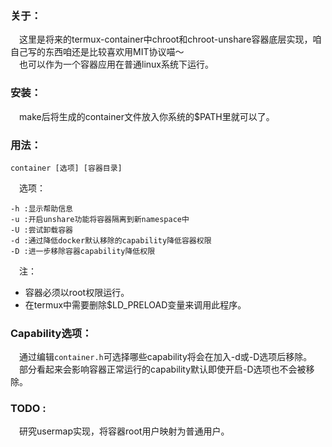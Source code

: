### 关于：    
&emsp;这里是将来的termux-container中chroot和chroot-unshare容器底层实现，咱自己写的东西咱还是比较喜欢用MIT协议喵～        
&emsp;也可以作为一个容器应用在普通linux系统下运行。               
### 安装：    
&emsp;make后将生成的container文件放入你系统的$PATH里就可以了。           
### 用法：    
```text
container [选项] [容器目录]
```
&emsp;选项：    
```text
-h :显示帮助信息
-u :开启unshare功能将容器隔离到新namespace中
-U :尝试卸载容器
-d :通过降低docker默认移除的capability降低容器权限
-D :进一步移除容器capability降低权限
```
&emsp;注：
- 容器必须以root权限运行。      
- 在termux中需要删除$LD_PRELOAD变量来调用此程序。      
### Capability选项：    
&emsp;通过编辑`container.h`可选择哪些capability将会在加入-d或-D选项后移除。      
&emsp;部分看起来会影响容器正常运行的capability默认即使开启-D选项也不会被移除。       
### TODO :    
&emsp;研究usermap实现，将容器root用户映射为普通用户。          

